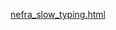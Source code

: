 [nefra_slow_typing.html](https://github.com/user-attachments/files/22618451/nefra_slow_typing.html)
<!DOCTYPE html>
<html lang="en">
<head>
  <meta charset="UTF-8" />
  <meta name="viewport" content="width=device-width, initial-scale=1.0"/>
  <title>Nefra — AI Perfume Muse (Slow Typing)</title>
  <script src="https://cdn.tailwindcss.com"></script>
  <script crossorigin src="https://unpkg.com/react@18/umd/react.development.js"></script>
  <script crossorigin src="https://unpkg.com/react-dom@18/umd/react-dom.development.js"></script>
  <script src="https://unpkg.com/@babel/standalone/babel.min.js"></script>
  <style>
    .bubble p { margin: 0.25rem 0; }
    .bubble ul { margin: 0.25rem 0 0.25rem 1rem; list-style: disc; }
    .rec-title{ font-weight:600; }
    .muted{ color:#6b7280; }
  </style>
</head>
<body class="bg-gradient-to-b from-[#0b0b0c] to-[#161618] text-gray-900">
  <div id="root"></div>

  <script type="text/babel">
    const { useEffect, useRef, useState } = React;

    const SCRIPTS = {
      romantic: {
        label: "Romantic Mood",
        turns: [
          { user: "I want something romantic.", nefra: "Romance can whisper close to the skin or bloom into the room. Do you want something <b>intimate</b> or more <b>expressive</b>?" },
          { user: "Intimate.", nefra: "I’ll keep projection soft and textures creamy. Three shades of romance—each with price, performance, seasonality, gender positioning, and layering:" },
          { user: "", nefra: `<span class="rec-title">1) Maison Francis Kurkdjian À la Rose (EDP)</span>
<ul>
  <li><b>Price:</b> ~€200 (70ml)</li>
  <li><b>Performance:</b> 6–7h, soft sillage (skin-close)</li>
  <li><b>Seasonality:</b> Spring / Summer evenings</li>
  <li><b>Gender:</b> Marketed feminine, <i>truly unisex in wear</i></li>
  <li><b>Layering:</b> Rose lotion or Amyris body oil to extend the glow</li>
</ul>
<p class="muted"><i>Feels like silk sheets at dawn, dew on rose petals—tender, luminous, elegant.</i></p>` },
          { user: "", nefra: `<span class="rec-title">2) BDK Parfums Gris Charnel (EDP)</span>
<ul>
  <li><b>Price:</b> ~€190 (100ml)</li>
  <li><b>Performance:</b> 7–8h, discreet/moderate</li>
  <li><b>Seasonality:</b> Autumn / Spring dinners</li>
  <li><b>Gender:</b> Unisex</li>
  <li><b>Layering:</b> Vanilla body cream to boost sandalwood creaminess</li>
</ul>
<p class="muted"><i>Fig skin and warm tea in a dim café—modern, sensual, slightly playful.</i></p>` },
          { user: "", nefra: `<span class="rec-title">3) Chanel Coromandel (Les Exclusifs, EDP)</span>
<ul>
  <li><b>Price:</b> ~€295 (75ml)</li>
  <li><b>Performance:</b> 8–10h, moderate (room-halo if oversprayed)</li>
  <li><b>Seasonality:</b> Autumn / Winter nights</li>
  <li><b>Gender:</b> Marketed feminine, commonly worn by men (unisex)</li>
  <li><b>Layering:</b> Amber/vanilla cream to soften patchouli</li>
</ul>
<p class="muted"><i>Velvet curtains and lacquered wood—patchouli smoothed by vanilla/benzoin; a cashmere shawl for the soul.</i></p>` },
          { user: "Which is best for a dinner date?", nefra: "For <b>tender intimacy</b> choose Gris Charnel. For <b>elegant delicacy</b> choose À la Rose. If you want to be <b>remembered</b>, Coromandel wraps you in quiet opulence." }
        ]
      }
      // (other scenarios omitted here for brevity, same as before)
    };

    const uid = () => Math.random().toString(36).slice(2);

    function Bubble({ role, text }) {
      const isUser = role === "user";
      return (
        <div className={"w-full flex " + (isUser ? "justify-end" : "justify-start")}>
          <div className={"bubble max-w-[80%] rounded-2xl px-4 py-3 shadow " + (isUser ? "bg-gray-900 text-white rounded-br-md" : "bg-[#fcfbf7] text-gray-900 border border-[#ece7df] rounded-bl-md")}>
            <div className="leading-relaxed whitespace-pre-line" dangerouslySetInnerHTML={{__html: text}}></div>
            <div className="mt-1 text-[10px] opacity-60 text-right">{isUser ? "You" : "Nefra"}</div>
          </div>
        </div>
      );
    }

    function NefraPrototype() {
      const [messages, setMessages] = useState([{ id: uid(), role: "nefra", text: "Hello, I’m Nefra — your AI perfume muse. Tap a scenario below and I’ll guide you with boutique‑style advice." }]);
      const [isPlaying, setIsPlaying] = useState(false);
      const logRef = useRef(null);

      useEffect(() => { logRef.current?.scrollTo({ top: logRef.current.scrollHeight, behavior: "smooth" }); }, [messages]);

      const sleep = (ms) => new Promise((r) => setTimeout(r, ms));

      const typewriterAppend = async (full) => {
        const id = uid();
        let current = "";
        setMessages((m) => [...m, { id, role: "nefra", text: current }]);
        for (const ch of full) {
          current += ch;
          setMessages((m) => m.map((msg) => (msg.id === id ? { ...msg, text: current } : msg)));
          await sleep(35); // slower typing
        }
      };

      const playScript = async (key) => {
        if (isPlaying) return;
        setIsPlaying(true);
        const seq = SCRIPTS[key].turns;
        for (const t of seq) {
          if (t.user) setMessages((m) => [...m, { id: uid(), role: "user", text: t.user }]);
          await sleep(800); // pause after user
          await typewriterAppend(t.nefra);
          await sleep(600); // pause before next turn
        }
        setIsPlaying(false);
      };

      const reset = () => setMessages([{ id: uid(), role: "nefra", text: "Hello, I’m Nefra — your AI perfume muse. Tap a scenario below and I’ll guide you with boutique‑style advice." }]);

      return (
        <div className="min-h-screen w-full p-6">
          <div className="mx-auto max-w-3xl">
            <div className="mb-4 flex items-center justify-between">
              <div className="flex items-center gap-3">
                <div className="h-10 w-10 rounded-2xl bg-gray-900 text-white grid place-items-center font-semibold">N</div>
                <div>
                  <h1 className="text-xl font-semibold text-white">Nefra — AI Perfume Muse</h1>
                  <p className="text-sm text-gray-300">Now with slower letter-by-letter typing & pauses</p>
                </div>
              </div>
              <button onClick={reset} className="px-3 py-2 rounded-xl bg-white border border-gray-200 text-sm shadow hover:shadow-md">Reset</button>
            </div>

            <div className="rounded-2xl bg-white shadow-lg border border-[#ece7df] overflow-hidden">
              <div ref={logRef} className="h-[60vh] overflow-y-auto p-4 space-y-3 bg-white">
                {messages.map((m) => (<Bubble key={m.id} role={m.role} text={m.text} />))}
              </div>
              <div className="border-t border-[#ece7df] p-4">
                <div className="grid grid-cols-2 md:grid-cols-4 gap-2">
                  {Object.entries(SCRIPTS).map(([key, cfg]) => (
                    <button key={key} onClick={() => playScript(key)} disabled={isPlaying}
                      className={"rounded-xl px-3 py-2 text-sm shadow " + (isPlaying ? "bg-gray-100 text-gray-400 border border-gray-200" : "bg-gray-900 text-white hover:shadow-md")}>
                      {cfg.label}
                    </button>
                  ))}
                </div>
              </div>
            </div>
          </div>
        </div>
      );
    }

    const root = ReactDOM.createRoot(document.getElementById("root"));
    root.render(<NefraPrototype />);
  </script>
</body>
</html>
